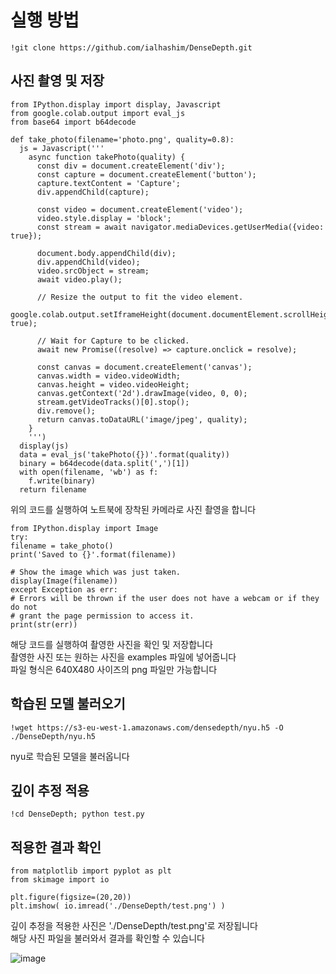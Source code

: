 
# 실행 방법
```
!git clone https://github.com/ialhashim/DenseDepth.git
```

## 사진 촬영 및 저장
```
from IPython.display import display, Javascript
from google.colab.output import eval_js
from base64 import b64decode

def take_photo(filename='photo.png', quality=0.8):
  js = Javascript('''
    async function takePhoto(quality) {
      const div = document.createElement('div');
      const capture = document.createElement('button');
      capture.textContent = 'Capture';
      div.appendChild(capture);

      const video = document.createElement('video');
      video.style.display = 'block';
      const stream = await navigator.mediaDevices.getUserMedia({video: true});

      document.body.appendChild(div);
      div.appendChild(video);
      video.srcObject = stream;
      await video.play();

      // Resize the output to fit the video element.
      google.colab.output.setIframeHeight(document.documentElement.scrollHeight, true);

      // Wait for Capture to be clicked.
      await new Promise((resolve) => capture.onclick = resolve);

      const canvas = document.createElement('canvas');
      canvas.width = video.videoWidth;
      canvas.height = video.videoHeight;
      canvas.getContext('2d').drawImage(video, 0, 0);
      stream.getVideoTracks()[0].stop();
      div.remove();
      return canvas.toDataURL('image/jpeg', quality);
    }
    ''')
  display(js)
  data = eval_js('takePhoto({})'.format(quality))
  binary = b64decode(data.split(',')[1])
  with open(filename, 'wb') as f:
    f.write(binary)
  return filename
  ```
  위의 코드를 실행하여 노트북에 장착된 카메라로 사진 촬영을 합니다   
     
  ```
  from IPython.display import Image
try:
  filename = take_photo()
  print('Saved to {}'.format(filename))
  
  # Show the image which was just taken.
  display(Image(filename))
except Exception as err:
  # Errors will be thrown if the user does not have a webcam or if they do not
  # grant the page permission to access it.
  print(str(err))
  ```
  해당 코드를 실행하여 촬영한 사진을 확인 및 저장합니다   
  촬영한 사진 또는 원하는 사진을 examples 파일에 넣어줍니다   
  파일 형식은 640X480 사이즈의 png 파일만 가능합니다   
     
  
  ## 학습된 모델 불러오기
  ```
  !wget https://s3-eu-west-1.amazonaws.com/densedepth/nyu.h5 -O ./DenseDepth/nyu.h5
  ```
  nyu로 학습된 모델을 불러옵니다   
     
  ## 깊이 추정 적용
  ```
  !cd DenseDepth; python test.py
  ```
     
  ## 적용한 결과 확인
  ```
  from matplotlib import pyplot as plt
from skimage import io

plt.figure(figsize=(20,20))
plt.imshow( io.imread('./DenseDepth/test.png') )
  ```
  깊이 추정을 적용한 사진은 './DenseDepth/test.png'로 저장됩니다   
  해당 사진 파일을 불러와서 결과를 확인할 수 있습니다   
       
  ![image](https://user-images.githubusercontent.com/112617546/206852786-527e9af6-2b66-4782-9a86-1e282465e840.png)
